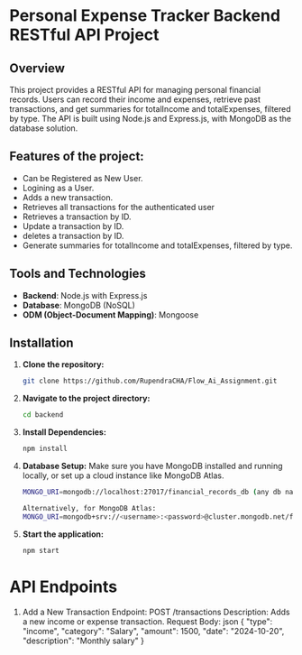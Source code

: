 # Personal Expense Tracker Backend RESTful API Project

## Overview
This project provides a RESTful API for managing personal financial records. Users can record their income and expenses, retrieve past transactions, and get summaries for totalIncome and totalExpenses, filtered by type. The API is built using Node.js and Express.js, with MongoDB as the database solution.


## Features of the project:
- Can be Registered as New User.
- Logining as a User.
- Adds a new transaction.
- Retrieves all transactions for the authenticated user
- Retrieves a transaction by ID.
- Update a transaction by ID.
- deletes a transaction by ID.
- Generate summaries for totalIncome and totalExpenses, filtered by type.

## Tools and Technologies

- **Backend**: Node.js with Express.js
- **Database**: MongoDB (NoSQL)
- **ODM (Object-Document Mapping)**: Mongoose

## Installation
1. **Clone the repository:**
   ```bash
   git clone https://github.com/RupendraCHA/Flow_Ai_Assignment.git
2. **Navigate to the project directory:**
   ```bash
   cd backend
3. **Install Dependencies:**
   ```bash
   npm install
4. **Database Setup:**
Make sure you have MongoDB installed and running locally, or set up a cloud instance like MongoDB Atlas.
   ```bash
   MONGO_URI=mongodb://localhost:27017/financial_records_db (any db name)
   
   Alternatively, for MongoDB Atlas:
   MONGO_URI=mongodb+srv://<username>:<password>@cluster.mongodb.net/financial_records_db?retryWrites=true&w=majority
5. **Start the application:**
   ```bash
   npm start

# API Endpoints
1. Add a New Transaction
Endpoint: POST /transactions
Description: Adds a new income or expense transaction.
Request Body:
json
{
  "type": "income",
  "category": "Salary",
  "amount": 1500,
  "date": "2024-10-20",
  "description": "Monthly salary"
}
   





